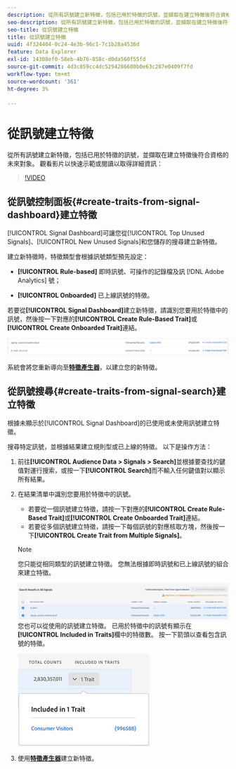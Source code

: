 ```yaml
---
description: 從所有訊號建立新特徵，包括已用於特徵的訊號，並擷取在建立特徵後符合資格的未來對象。
seo-description: 從所有訊號建立新特徵，包括已用於特徵的訊號，並擷取在建立特徵後符合資格的未來對象。
seo-title: 從訊號建立特徵
title: 從訊號建立特徵
uuid: 4f324404-0c24-4e3b-96c1-7c1b28a4536d
feature: Data Explorer
exl-id: 14308ef0-58eb-4b76-858c-d0da560f55fd
source-git-commit: 4d3c859cc4dc5294286680b0e63c287e0409f7fd
workflow-type: tm+mt
source-wordcount: '361'
ht-degree: 3%

---
```


# 從訊號建立特徵

從所有訊號建立新特徵，包括已用於特徵的訊號，並擷取在建立特徵後符合資格的未來對象。 觀看影片以快速示範或閱讀以取得詳細資訊：

>[!VIDEO](https://video.tv.adobe.com/v/25169/?quality=12)

## 從訊號控制面板{#create-traits-from-signal-dashboard}建立特徵

[!UICONTROL Signal Dashboard]可讓您從[!UICONTROL Top Unused Signals]、[!UICONTROL New Unused Signals]和您儲存的搜尋建立新特徵。

建立新特徵時，特徵類型會根據訊號類型預先設定：

* **[!UICONTROL Rule-based]** 即時訊號、可操作的記錄檔及訊 [!DNL Adobe Analytics] 號；

* **[!UICONTROL Onboarded]** 已上線訊號的特徵。

若要從&#x200B;**[!UICONTROL Signal Dashboard]**&#x200B;建立新特徵，請識別您要用於特徵中的訊號，然後按一下對應的&#x200B;**[!UICONTROL Create Rule-Based Trait]**&#x200B;或&#x200B;**[!UICONTROL Create Onboarded Trait]**&#x200B;連結。

![](assets/signals-create-trait.png)

系統會將您重新導向至&#x200B;**[特徵產生器](../../features/traits/about-trait-builder.md)**，以建立您的新特徵。

## 從訊號搜尋{#create-traits-from-signal-search}建立特徵

根據未顯示於[!UICONTROL Signal Dashboard]的已使用或未使用訊號建立特徵。

搜尋特定訊號，並根據結果建立規則型或已上線的特徵。 以下是操作方法：

1. 前往&#x200B;**[!UICONTROL Audience Data > Signals > Search]**&#x200B;並根據要查找的鍵值對運行搜索，或按一下&#x200B;**[!UICONTROL Search]**&#x200B;而不輸入任何鍵值對以顯示所有結果。
2. 在結果清單中識別您要用於特徵中的訊號。
   * 若要從一個訊號建立特徵，請按一下對應的&#x200B;**[!UICONTROL Create Rule-Based Trait]**&#x200B;或&#x200B;**[!UICONTROL Create Onboarded Trait]**&#x200B;連結。
   * 若要從多個訊號建立特徵，請按一下每個訊號的對應核取方塊，然後按一下&#x200B;**[!UICONTROL Create Trait from Multiple Signals]**。

   >[!NOTE]
   >您只能從相同類型的訊號建立特徵。 您無法根據即時訊號和已上線訊號的組合來建立特徵。
   >
   > ![](assets/signals-create-trait-search.png)
   >您也可以從使用的訊號建立特徵。 已用於特徵中的訊號有顯示在&#x200B;**[!UICONTROL Included in Traits]**&#x200B;欄中的特徵數。 按一下箭頭以查看包含訊號的特徵。
   >
   >![](assets/signals-used-traits.png)

3. 使用&#x200B;**[特徵產生器](../../features/traits/about-trait-builder.md)**&#x200B;建立新特徵。
